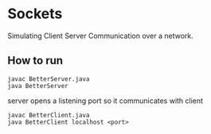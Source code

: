 # Sockets
Simulating Client Server Communication over a network.

## How to run

```
javac BetterServer.java  
java BetterServer 
```

server opens a listening port <port> so it communicates with client

```
javac BetterClient.java 
java BetterClient localhost <port>
```
  


